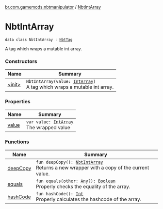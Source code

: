 [br.com.gamemods.nbtmanipulator](../index.md) / [NbtIntArray](./index.md)

# NbtIntArray

`data class NbtIntArray : `[`NbtTag`](../-nbt-tag/index.md)

A tag which wraps a mutable int array.

### Constructors

| Name | Summary |
|---|---|
| [&lt;init&gt;](-init-.md) | `NbtIntArray(value: `[`IntArray`](https://kotlinlang.org/api/latest/jvm/stdlib/kotlin/-int-array/index.html)`)`<br>A tag which wraps a mutable int array. |

### Properties

| Name | Summary |
|---|---|
| [value](value.md) | `var value: `[`IntArray`](https://kotlinlang.org/api/latest/jvm/stdlib/kotlin/-int-array/index.html)<br>The wrapped value |

### Functions

| Name | Summary |
|---|---|
| [deepCopy](deep-copy.md) | `fun deepCopy(): `[`NbtIntArray`](./index.md)<br>Returns a new wrapper with a copy of the current value. |
| [equals](equals.md) | `fun equals(other: `[`Any`](https://kotlinlang.org/api/latest/jvm/stdlib/kotlin/-any/index.html)`?): `[`Boolean`](https://kotlinlang.org/api/latest/jvm/stdlib/kotlin/-boolean/index.html)<br>Properly checks the equality of the array. |
| [hashCode](hash-code.md) | `fun hashCode(): `[`Int`](https://kotlinlang.org/api/latest/jvm/stdlib/kotlin/-int/index.html)<br>Properly calculates the hashcode of the array. |
